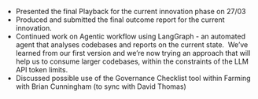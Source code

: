 - Presented the final Playback for the current innovation phase on 27/03
- Produced and submitted the final outcome report for the current innovation.
- Continued work on Agentic workflow using LangGraph - an automated agent that analyses codebases and reports on the current state.  We’ve learned from our first version and we’re now trying an approach that will help us to consume larger codebases, within the constraints of the LLM API token limits.
- Discussed possible use of the Governance Checklist tool within Farming with Brian Cunningham (to sync with David Thomas)